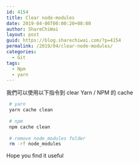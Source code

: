 ```yaml
---
id: 4154
title: Clear node-modules
date: 2019-04-06T00:00:20+08:00
author: ShareChiWai
layout: post
guid: https://blog.sharechiwai.com/?p=4154
permalink: /2019/04/clear-node-modules/
categories:
  - Git
tags:
  - Npm
  - yarn
---
```

我們可以使用以下指令到 clear Yarn / NPM 的 cache  


```bash
 # yarn
 yarn cache clean
 
 # npm
 npm cache clean
 
 # remove node_modules folder
 rm -rf node_modules
 ```  

Hope you find it useful